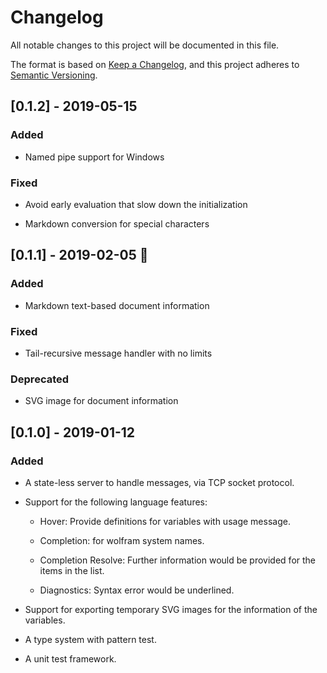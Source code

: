 # Changelog
All notable changes to this project will be documented in this file.

The format is based on [Keep a Changelog](https://keepachangelog.com/en/1.0.0/),
and this project adheres to [Semantic Versioning](https://semver.org/spec/v2.0.0.html).

## [0.1.2] - 2019-05-15

### Added

- Named pipe support for Windows

### Fixed

- Avoid early evaluation that slow down the initialization

- Markdown conversion for special characters

## [0.1.1] - 2019-02-05 🧧

### Added

- Markdown text-based document information

### Fixed

- Tail-recursive message handler with no limits

### Deprecated

- SVG image for document information

## [0.1.0] - 2019-01-12

### Added

- A state-less server to handle messages, via TCP socket protocol.

- Support for the following language features:

  - Hover: Provide definitions for variables with usage message.

  - Completion: for wolfram system names.

  - Completion Resolve: Further information would be provided for the items in
    the list.

  - Diagnostics: Syntax error would be underlined.

- Support for exporting temporary SVG images for the information of the variables.

- A type system with pattern test.

- A unit test framework.
